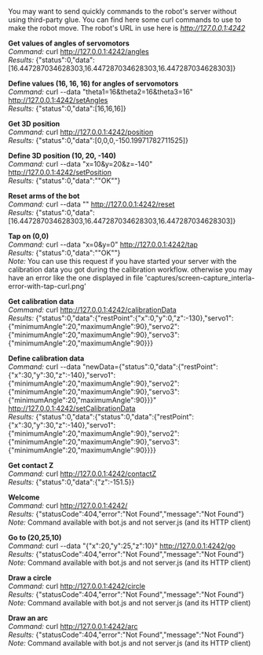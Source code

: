 You may want to send quickly commands to the robot's server without using third-party glue. You can find here some curl commands to use to make the robot move. The robot's URL in use here is _http://127.0.0.1:4242_

**Get values of angles of servomotors**  
_Command:_ curl http://127.0.0.1:4242/angles  
_Results:_ {"status":0,"data":[16.447287034628303,16.447287034628303,16.447287034628303]}


**Define values (16, 16, 16) for angles of servomotors**  
_Command:_ curl --data "theta1=16&theta2=16&theta3=16" http://127.0.0.1:4242/setAngles  
_Results:_ {"status":0,"data":[16,16,16]}


**Get 3D position**  
_Command:_ curl http://127.0.0.1:4242/position  
_Results:_ {"status":0,"data":[0,0,0,-150.19971782711525]}


**Define 3D position (10, 20, -140)**  
_Command:_ curl --data "x=10&y=20&z=-140" http://127.0.0.1:4242/setPosition  
_Results:_ {"status":0,"data":"\"OK\""}


**Reset arms of the bot**  
_Command:_ curl --data "" http://127.0.0.1:4242/reset  
_Results:_ {"status":0,"data":[16.447287034628303,16.447287034628303,16.447287034628303]}


**Tap on (0,0)**  
_Command:_ curl --data "x=0&y=0" http://127.0.0.1:4242/tap  
_Results:_ {"status":0,"data":"\"OK\""}  
_Note:_ You can use this request if you have started your server with the calibration data you got during the calibration workflow. otherwise you may have an error like the one displayed in file 'captures/screen-capture_interla-error-with-tap-curl.png'


**Get calibration data**  
_Command:_ curl http://127.0.0.1:4242/calibrationData  
_Results:_ {"status":0,"data":{"restPoint":{"x":0,"y":0,"z":-130},"servo1":{"minimumAngle":20,"maximumAngle":90},"servo2":{"minimumAngle":20,"maximumAngle":90},"servo3":{"minimumAngle":20,"maximumAngle":90}}}


**Define calibration data**  
_Command:_ curl --data "newData={\"status\":0,\"data\":{\"restPoint\":{\"x\":30,\"y\":30,\"z\":-140},\"servo1\":{\"minimumAngle\":20,\"maximumAngle\":90},\"servo2\":{\"minimumAngle\":20,\"maximumAngle\":90},\"servo3\":{\"minimumAngle\":20,\"maximumAngle\":90}}}" http://127.0.0.1:4242/setCalibrationData  
_Results:_ {"status":0,"data":{"status":0,"data":{"restPoint":{"x":30,"y":30,"z":-140},"servo1":{"minimumAngle":20,"maximumAngle":90},"servo2":{"minimumAngle":20,"maximumAngle":90},"servo3":{"minimumAngle":20,"maximumAngle":90}}}}


**Get contact Z**  
_Command:_ curl http://127.0.0.1:4242/contactZ  
_Results:_
{"status":0,"data":{"z":-151.5}}


**Welcome**  
_Command:_ curl http://127.0.0.1:4242/  
_Results:_ {"statusCode":404,"error":"Not Found","message":"Not Found"}  
_Note:_ Command available with bot.js and not server.js (and its HTTP client)


**Go to (20,25,10)**  
_Command:_ curl --data "{\"x\":20,\"y\":25,\"z\":10}"  http://127.0.0.1:4242/go  
_Results:_ {"statusCode":404,"error":"Not Found","message":"Not Found"}  
_Note:_ Command available with bot.js and not server.js (and its HTTP client)


**Draw a circle**  
_Command:_ curl http://127.0.0.1:4242/circle  
_Results:_ {"statusCode":404,"error":"Not Found","message":"Not Found"}  
_Note:_ Command available with bot.js and not server.js (and its HTTP client)


**Draw an arc**  
_Command:_ curl http://127.0.0.1:4242/arc  
_Results:_ {"statusCode":404,"error":"Not Found","message":"Not Found"}  
_Note:_ Command available with bot.js and not server.js (and its HTTP client)

